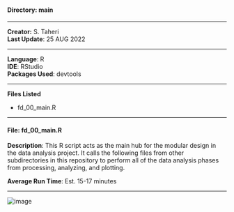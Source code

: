 #### Directory: main
------------
**Creator:** S. Taheri <br/>
**Last Update**: 25 AUG 2022

------------
**Language**: R <br/>
**IDE**: RStudio <br/>
**Packages Used**: devtools

------------

**Files Listed**
- fd_00_main.R


------------

#### File: fd_00_main.R
**Description**: This R script acts as the main hub for the modular design in the data analysis project. It calls the following files from other subdirectories in this repository to perform all of the data analysis phases from processing, analyzing, and plotting.

**Average Run Time**: Est. 15-17 minutes


------------
![image](https://user-images.githubusercontent.com/43623335/200630054-68a5a8fa-369b-42f0-9ee4-da0c3b0e24c2.png)
